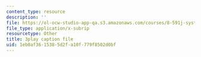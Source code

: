 ```yaml
---
content_type: resource
description: ''
file: https://ol-ocw-studio-app-qa.s3.amazonaws.com/courses/8-591j-systems-biology-fall-2014/1eb0af3615385d2fa10f779f8502d0bf_BJXCf6pFrhA.vtt
file_type: application/x-subrip
resourcetype: Other
title: 3play caption file
uid: 1eb0af36-1538-5d2f-a10f-779f8502d0bf
---
```

